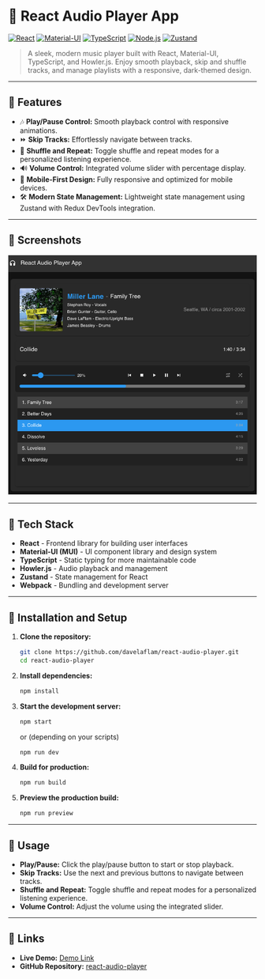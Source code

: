 # 🎵 React Audio Player App

[![React](https://img.shields.io/badge/react-18.x-blue.svg)](https://reactjs.org/)
[![Material-UI](https://img.shields.io/badge/MUI-5.x-blue.svg)](https://mui.com/)
[![TypeScript](https://img.shields.io/badge/typescript-5.x-blue.svg)](https://www.typescriptlang.org/)
[![Node.js](https://img.shields.io/badge/node.js-20.x-green.svg)](https://nodejs.org/)
[![Zustand](https://img.shields.io/badge/zustand-5.x-yellow.svg)](https://github.com/pmndrs/zustand)

> A sleek, modern music player built with React, Material-UI, TypeScript, and Howler.js. Enjoy smooth playback, skip and shuffle tracks, and manage playlists with a responsive, dark-themed design.

---

## 🎨 **Features**

- 🎶 **Play/Pause Control:** Smooth playback control with responsive animations.
- ⏩ **Skip Tracks:** Effortlessly navigate between tracks.
- 🔁 **Shuffle and Repeat:** Toggle shuffle and repeat modes for a personalized listening experience.
- 🔊 **Volume Control:** Integrated volume slider with percentage display.
- 📱 **Mobile-First Design:** Fully responsive and optimized for mobile devices.
- 🛠 **Modern State Management:** Lightweight state management using Zustand with Redux DevTools integration.

---

## 📸 **Screenshots**

![Music Player Screenshot](./src/assets/images/react-audio-player.png)

---

## 🚀 **Tech Stack**

- **React** - Frontend library for building user interfaces
- **Material-UI (MUI)** - UI component library and design system
- **TypeScript** - Static typing for more maintainable code
- **Howler.js** - Audio playback and management
- **Zustand** - State management for React
- **Webpack** - Bundling and development server

---

## 🔧 **Installation and Setup**

1. **Clone the repository:**
    ```bash
    git clone https://github.com/davelaflam/react-audio-player.git
    cd react-audio-player
    ```

2. **Install dependencies:**
    ```bash
    npm install
    ```

3. **Start the development server:**
    ```bash
    npm start
    ```
   or (depending on your scripts)
    ```bash
    npm run dev
    ```

4. **Build for production:**
    ```bash
    npm run build
    ```

5. **Preview the production build:**
    ```bash
    npm run preview
    ```

---

## 📖 **Usage**

- **Play/Pause:** Click the play/pause button to start or stop playback.
- **Skip Tracks:** Use the next and previous buttons to navigate between tracks.
- **Shuffle and Repeat:** Toggle shuffle and repeat modes for a personalized listening experience.
- **Volume Control:** Adjust the volume using the integrated slider.

---

## 🔗 **Links**

- **Live Demo:** [Demo Link](https://www.davelaflam.com/music)
- **GitHub Repository:** [react-audio-player](https://github.com/davelaflam/react-audio-player)
